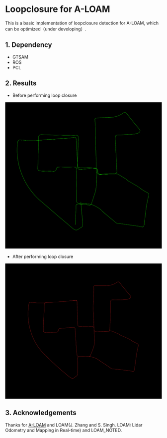 # Loopclosure for A-LOAM

This is a basic implementation of loopclosure detection for A-LOAM, which can be optimized（under developing）.

## 1. Dependency
- GTSAM
- ROS
- PCL

## 2. Results

- Before performing loop closure
<img src="./img/origin.png">

- After performing loop closure
<img src="./img/loop.png">

## 3. Acknowledgements
Thanks for [A-LOAM](https://github.com/HKUST-Aerial-Robotics/A-LOAM) and LOAM(J. Zhang and S. Singh. LOAM: Lidar Odometry and Mapping in Real-time) and LOAM_NOTED.
